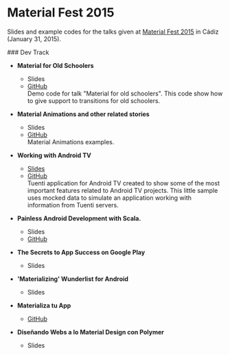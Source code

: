 # Material Fest 2015

Slides and example codes for the talks given at [Material Fest 2015][1] in Cádiz (January 31, 2015).

### Dev Track

* **Material for Old Schoolers**
  * Slides
  * [GitHub](https://github.com/flipper83/transition-old-school)  
  Demo code for talk "Material for old schoolers". This code show how to give support to transitions for old schoolers.

* **Material Animations and other related stories**
  * Slides
  * [GitHub](https://github.com/malmstein/MaterialAnimations)  
  Material Animations examples.

* **Working with Android TV**
  * [Slides](http://www.slideshare.net/PedroVicenteGmezSnch/working-with-android-tv-english)
  * [GitHub](https://github.com/pedrovgs/TuentiTV)  
  Tuenti application for Android TV created to show some of the most important features related to Android TV projects. This little sample uses mocked data to simulate an application working with information from Tuenti servers. 

* **Painless Android Development with Scala.**
   * Slides
   * [GitHub](http://47deg.github.io/translate-bubble-android/)

* **The Secrets to App Success on Google Play**
  * Slides

* **'Materializing' Wunderlist for Android**
  * Slides

* **Materializa tu App**
  * [GitHub](https://github.com/antoniolg/MaterializeYourApp)

* **Diseñando Webs a lo Material Design con Polymer**
  * Slides

[1]: http://materialfest.com/
